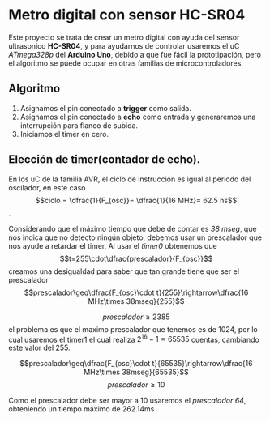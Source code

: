 # Metro digital con sensor HC-SR04

Este proyecto se trata de crear un metro digital con ayuda del sensor ultrasonico
**HC-SR04**, y para ayudarnos de controlar usaremos el uC *ATmega328p* del **Arduino Uno**, debido a que
fue fácil la prototipación, pero el algoritmo se puede ocupar en otras familias de microcontroladores.

## Algoritmo

1. Asignamos el pin conectado a **trigger** como salida.
2. Asignamos el pin conectado a **echo** como entrada y generaremos una interrupción para flanco de subida.
3. Iniciamos el timer en cero.

## Elección de timer(contador de echo).

En los uC de la familia AVR, el ciclo de instrucción es igual al periodo del oscilador, en este caso $$ciclo = \dfrac{1}{F_{osc}}= \dfrac{1}{16 MHz}= 62.5 ns$$.

Considerando que el máximo tiempo que debe de contar es *38 mseg*, que nos indica que no detecto ningún objeto, debemos usar un prescalador que nos ayude a retardar el timer.
Al usar el *timer0* obtenemos que $$t=255\cdot\dfrac{prescalador}{F_{osc}}$$ creamos una desigualdad para saber que tan grande tiene que ser el prescalador
$$prescalador\geq\dfrac{F_{osc}\cdot t}{255}\rightarrow\dfrac{16 MHz\times 38mseg}{255}$$ 

$$prescalador\geq 2385$$
el problema es que el maximo prescalador que tenemos es de 1024, por lo cual usaremos el timer1 el cual realiza $2^{16}-1=65535$ cuentas, cambiando este valor del 255.

$$prescalador\geq\dfrac{F_{osc}\cdot t}{65535}\rightarrow\dfrac{16 MHz\times 38mseg}{65535}$$ 
$$prescalador\geq 10$$

Como el prescalador debe ser mayor a 10 usaremos el *prescalador 64*, obteniendo un tiempo máximo de 262.14ms 
